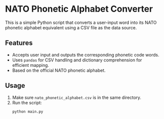 # NATO Phonetic Alphabet Converter

This is a simple Python script that converts a user-input word into its NATO phonetic alphabet equivalent using a CSV file as the data source.

## Features

- Accepts user input and outputs the corresponding phonetic code words.
- Uses `pandas` for CSV handling and dictionary comprehension for efficient mapping.
- Based on the official NATO phonetic alphabet.

## Usage

1. Make sure `nato_phonetic_alphabet.csv` is in the same directory.
2. Run the script:
   ```bash
   python main.py
